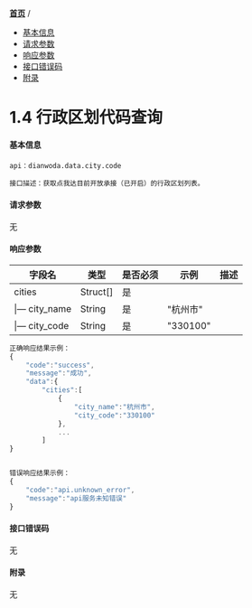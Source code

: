 [**首页**](https://open.dianwoda.com/) /


- <a href="#基本信息">基本信息</a>
- <a href="#请求参数">请求参数</a>
- <a href="#响应参数">响应参数</a>
- <a href="#接口错误码">接口错误码</a>
- <a href="#附录">附录</a>


# 1.4 行政区划代码查询

#### 基本信息
```
api：dianwoda.data.city.code

接口描述：获取点我达目前开放承接（已开启）的行政区划列表。
```

#### 请求参数
无

#### 响应参数
字段名 | 类型 | 是否必须 | 示例 | 描述
---|---|---|---|---
cities|Struct[]| 是 | |
&#124;— city\_name | String | 是 | "杭州市" 
&#124;— city\_code | String | 是 | "330100" 


```javascript
正确响应结果示例：
{
	"code":"success",
	"message":"成功",
	"data":{
		"cities":[
			{
				"city_name":"杭州市",
				"city_code":"330100"
			},
			...
		]
}
```

```javascript

错误响应结果示例：
{
	"code":"api.unknown_error",
	"message":"api服务未知错误"
}
```


#### 接口错误码
无

#### 附录
无